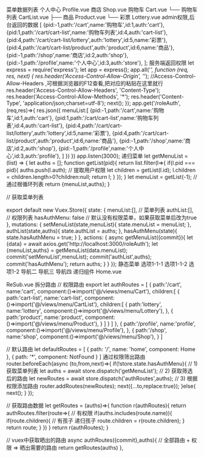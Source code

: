 菜单数据列表
个人中心  Profile.vue
商店     Shop.vue
购物车   Cart.vue
    └── 购物车列表    CartList.vue
       ├── 商品      Product.vue
       └── 彩票      Lottery.vue
admin权限,后台返回的数据
[
    {pid:-1,path:'/cart',name:'购物车',id:1,auth:'cart'},
    {pid:1,path:'/cart/cart-list',name:'购物车列表',id:4,auth:'cart-list'},
    {pid:4,path:'/cart/cart-list/lottery',auth:'lottery',id:5,name:'彩票'},
    {pid:4,path:'/cart/cart-list/product',auth:'product',id:6,name:'商品'},
    {pid:-1,path:'/shop',name:'商店',id:2,auth:'shop'},
    {pid:-1,path:'/profile',name:'个人中心',id:3,auth:'store'},
];
服务端返回权限
let express = require('express');
let app = express();
app.all('*', function (req, res, next) {
    res.header('Access-Control-Allow-Origin', '*');
    //Access-Control-Allow-Headers ,可根据浏览器的F12查看,把对应的粘贴在这里就行
    res.header('Access-Control-Allow-Headers', 'Content-Type');
    res.header('Access-Control-Allow-Methods', '*');
    res.header('Content-Type', 'application/json;charset=utf-8');
    next();
});
app.get('/roleAuth',(req,res)=>{
    res.json({
        menuList:[
            {pid:-1,path:'/cart',name:'购物车',id:1,auth:'cart'},
            {pid:1,path:'/cart/cart-list',name:'购物车列表',id:4,auth:'cart-list'},
            {pid:4,path:'/cart/cart-list/lottery',auth:'lottery',id:5,name:'彩票'},
            {pid:4,path:'/cart/cart-list/product',auth:'product',id:6,name:'商品'},
            {pid:-1,path:'/shop',name:'商店',id:2,auth:'shop'},
            {pid:-1,path:'/profile',name:'个人中心',id:3,auth:'profile'},
        ]
    })
})
app.listen(3000);
递归菜单
let getMenuList = (list) => {
  let auths = [];
  function getList(pid){
    return list.filter(l=>{
      if(l.pid === pid){
        auths.push(l.auth); // 提取用户权限
        let children = getList(l.id);
        l.children = children.length>0?children:null;
        return l;
      }
    });
  }
  let menuList = getList(-1); // 通过根循环列表
  return {menuList,auths};
}

// 获取菜单列表

export default new Vuex.Store({
  state: {
    menuList:[], // 菜单列表 
    authList:[], // 权限列表
    hasAuthMenu: false // 默认没有权限菜单，如果获取菜单后改为true
  },
  mutations: {
    setMenuList(state,menuList){
      state.menuList = menuList;
    },
    authList(state,auths){
      state.authList = auths;
    },
    hasAuthMenu(state){
      state.hasAuthMenu = true;
    }
  },
  actions: {
    async getMenuList({commit}){
      let {data} = await axios.get('http://localhost:3000/roleAuth');
      let {menuList,auths} = getMenuList(data.menuList);
      commit('setMenuList',menuList);
      commit('authList',auths);
      commit('hasAuthMenu');
      return auths;
    }
  }
});
静态菜单
<el-menu default-active="2" class="el-menu-vertical-demo">
    <el-submenu index="1">
        <template slot="title">导航一</template>
        <el-submenu index="1-1">
        <template slot="title">选项1-1</template>
        <el-menu-item index="1-1-1">选项1-1-1</el-menu-item>
        <el-menu-item index="1-1-2">选项1-1-2</el-menu-item>
        </el-submenu>
        <el-menu-item index="1-2">选项1-2</el-menu-item>
    </el-submenu>
    <el-menu-item index="2">
        导航二
    </el-menu-item>
    <el-menu-item index="3">
        导航三
    </el-menu-item>
    <el-menu-item index="4">
        导航四
    </el-menu-item>
</el-menu>
递归组件
Home.vue

<template>
  <div class="home">
      <el-menu default-active="2" class="el-menu-vertical-demo" :router="true">
        <template v-for="m in menuList">
          <el-menu-item :index="m.path" :key="m.auth" v-if="!m.children">
            {{m.name}}
          </el-menu-item>
          <ReSub :m="m" :key="m.auth" v-else></ReSub>
        </template>
      </el-menu>
  </div>
</template>
ReSub.vue

<template>
    <el-submenu :index="m.auth">
          <template slot="title">
              <router-link :to="m.path">{{m.name}}</router-link>
          </template>
          <template v-for="l in m.children">
                <el-menu-item v-if="!l.children" :index="l.path" :key="l.auth">{{l.name}}</el-menu-item>
                <ReSub v-else :key="l.auth" :m="l"></ReSub>
          </template>
    </el-submenu>
</template>
<script>
export default {
    name:'ReSub',
    props:['m']
}
</script>
拆分路由
// 权限路由
export let authRoutes = [
  {
    path:'/cart',
    name:'cart',
    component:()=>import('@/views/menu/Cart'),
    children:[
      {
        path:'cart-list',
        name:'cart-list',
        component:()=>import('@/views/menu/CartList'),
        children:[
          {
            path:'lottery',
            name:'lottery',
            component:()=>import('@/views/menu/Lottery'),
          },
          {
            path:'product',
            name:'product',
            component:()=>import('@/views/menu/Product'),
          }
        ]
      }
    ]
  },
  {
    path:'/profile',
    name:'profile',
    component:()=>import('@/views/menu/Profile'),
  },
  {
    path:'/shop',
    name:'shop',
    component:()=>import('@/views/menu/Shop'),
  }
]

// 默认路由
let defaultRoutes = [
  {
    path: '/',
    name: 'home',
    component: Home
  },
  {
    path: '*',
    component: NotFound
  }
]
通过权限筛出路由
router.beforeEach(async (to,from,next)=>{
  if(!store.state.hasAuthMenu){
     // 1) 获取菜单列表
     let auths = await store.dispatch('getMenuList');
     // 2) 获取筛选后的路由
     let newRoutes = await store.dispatch('authRoutes',auths);
     // 3) 根据权限添加路由
     router.addRoutes(newRoutes);
     next({...to,replace:true});
  }else{
    next();
  }
});

// 获取路由数据
let getRoutes = (auths)=>{
  function r(authRoutes){
    return authRoutes.filter(route=>{
      // 有权限
      if(auths.includes(route.name)){
        if(route.children){ // 有孩子 递归孩子
          route.children = r(route.children);
        }
        return route;
      }
    })
  }
  return r(authRoutes);
}


//  vuex中获取晒出的路由
async authRoutes({commit},auths){
    // 全部路由  + 权限 => 晒出需要的路由
    return getRoutes(auths)
},